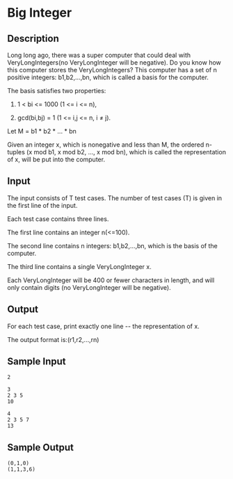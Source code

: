 # Big Integer

## Description

Long long ago, there was a super computer that could deal with VeryLongIntegers(no VeryLongInteger will be negative). Do you know how this computer stores the VeryLongIntegers? This computer has a set of n positive integers: b1,b2,...,bn, which is called a basis for the computer.

The basis satisfies two properties:

1) 1 < bi <= 1000 (1 <= i <= n),

2) gcd(bi,bj) = 1 (1 <= i,j <= n, i ≠ j).

Let M = b1 * b2 * ... * bn

Given an integer x, which is nonegative and less than M, the ordered n-tuples (x mod b1, x mod b2, ..., x mod bn), which is called the representation of x, will be put into the computer.

## Input

The input consists of T test cases. The number of test cases (T) is given in the first line of the input.

Each test case contains three lines.

The first line contains an integer n(<=100).

The second line contains n integers: b1,b2,...,bn, which is the basis of the computer.

The third line contains a single VeryLongInteger x.

Each VeryLongInteger will be 400 or fewer characters in length, and will only contain digits (no VeryLongInteger will be negative).

## Output

For each test case, print exactly one line -- the representation of x.

The output format is:(r1,r2,...,rn)

## Sample Input

```
2

3
2 3 5
10

4
2 3 5 7
13
```

## Sample Output

```
(0,1,0)
(1,1,3,6)
```